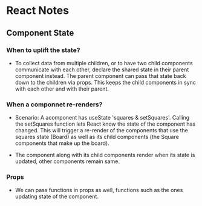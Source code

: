 # React Notes

## Component State

### When to uplift the state?

- To collect data from multiple children, or to have two child components communicate with each other, declare the shared state in their parent component instead. The parent component can pass that state back down to the children via props. This keeps the child components in sync with each other and with their parent.

### When a componnet re-renders?
- Scenario: A acomponent has useState 'squares & setSquares'. Calling the setSquares function lets React know the state of the component has changed. This will trigger a re-render of the components that use the squares state (Board) as well as its child components (the Square components that make up the board).

- The component along with its child components render when its state is updated, other components remain same.

### Props
- We can pass functions in props as well, functions such as the ones updating state of the component.